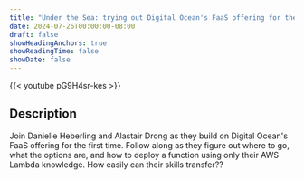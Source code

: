 ```yaml
---
title: "Under the Sea: trying out Digital Ocean's FaaS offering for the first time"
date: 2024-07-26T00:00:00-08:00
draft: false
showHeadingAnchors: true
showReadingTime: false
showDate: false
---
```


{{< youtube pG9H4sr-kes >}}

## Description
Join Danielle Heberling and Alastair Drong as they build on Digital Ocean's FaaS offering for the first time. Follow along as they figure out where to go, what the options are, and how to deploy a function using only their AWS Lambda knowledge. How easily can their skills transfer??
